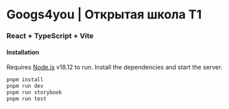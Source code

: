 # Googs4you | Открытая школа T1

### React + TypeScript + Vite

#### Installation

Requires [Node.js](https://nodejs.org/) v18.12 to run.
Install the dependencies and start the server.

```sh
pnpm install
pnpm run dev
pnpm run storybook
pnpm run test
```
